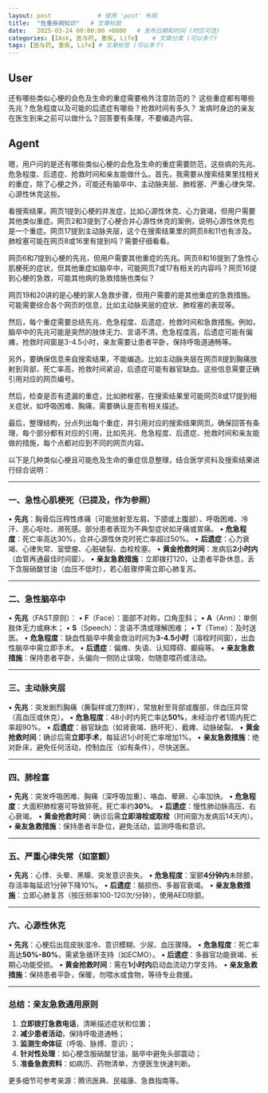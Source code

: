 ```yaml
---
layout: post             # 使用 'post' 布局
title:  "危重疾病知识"   # 文章标题
date:   2025-03-24 00:00:00 +0800   # 发布日期和时间 (时区可选)
categories: [IAsk, 医与药, 重疾, Life]    # 文章分类 (可以多个)
tags: [医与药, 重疾, Life] # 文章标签 (可以多个)
---
```




## User

还有哪些类似心梗的会危及生命的重症需要格外注意防范的？ 这些重症都有哪些先兆？危急程度以及可能的后遗症有哪些？抢救时间有多久？ 发病时身边的亲友在医生到来之前可以做什么？回答要有条理，不要编造内容。


## Agent

嗯，用户问的是还有哪些类似心梗的会危及生命的重症需要防范，这些病的先兆、危急程度、后遗症、抢救时间和亲友能做什么。首先，我需要从搜索结果里找相关的重症，除了心梗之外，可能还有脑卒中、主动脉夹层、肺栓塞、严重心律失常、心源性休克这些。

看搜索结果，网页1提到心梗的并发症，比如心源性休克、心力衰竭，但用户需要其他类似重症。网页2和3提到了心梗合并心源性休克的案例，说明心源性休克也是一个重症。网页17提到主动脉夹层，这个在搜索结果里的网页8和11也有涉及。肺栓塞可能在网页8或16里有提到吗？需要仔细看看。

网页6和7提到心梗的先兆，但用户需要其他重症的先兆。网页8和16提到了急性心肌梗死的症状，但其他重症如脑卒中，可能网页7或17有相关的内容吗？网页16提到心梗的急救，可能其他病的急救措施也类似？

网页19和20讲的是心梗的家人急救步骤，但用户需要的是其他重症的急救措施。可能需要综合各个网页的信息，比如主动脉夹层的症状、肺栓塞的表现等。

然后，每个重症需要总结先兆、危急程度、后遗症、抢救时间和急救措施。例如，脑卒中的先兆可能是突然的肢体无力、言语不清，危急程度高，后遗症可能有偏瘫，抢救时间窗是3-4.5小时，亲友需要让患者平卧，保持呼吸道通畅等。

另外，要确保信息来自搜索结果，不能编造。比如主动脉夹层在网页8提到胸痛放射到背部，死亡率高，抢救时间紧迫，后遗症可能有器官缺血。这些信息需要正确引用对应的网页编号。

然后，检查是否有遗漏的重症，比如肺栓塞，在搜索结果里可能网页8或17提到相关症状，如呼吸困难、胸痛，需要确认是否有相关描述。

最后，整理结构，分点列出每个重症，并引用对应的搜索结果网页。确保回答有条理，每个部分都有对应的引用，比如先兆、危急程度、后遗症、抢救时间和亲友能做的措施，每个点都对应到不同的网页内容。




以下是几种类似心梗且可能危及生命的重症信息整理，结合医学资料及搜索结果进行综合说明：

---

### **一、急性心肌梗死**（已提及，作为参照）
• **先兆**：胸骨后压榨性疼痛（可能放射至左肩、下颌或上腹部）、呼吸困难、冷汗、恶心呕吐、濒死感。部分患者表现为不典型症状如牙痛或胃痛。
• **危急程度**：死亡率高达30%，合并心源性休克时死亡率超过50%。
• **后遗症**：心力衰竭、心律失常、室壁瘤、心脏破裂、血栓栓塞。
• **黄金抢救时间**：发病后**2小时内**（血管再通最佳时间窗）。
• **亲友急救措施**：立即拨打120，让患者平卧休息，舌下含服硝酸甘油（血压不低时），若心脏骤停需立即心肺复苏。

---

### **二、急性脑卒中**
• **先兆**（FAST原则）：
  • **F**（Face）：面部不对称，口角歪斜；
  • **A**（Arm）：单侧肢体无力或麻木；
  • **S**（Speech）：言语不清或理解困难；
  • **T**（Time）：及时送医。
• **危急程度**：缺血性脑卒中黄金救治时间为**3-4.5小时**（溶栓时间窗），出血性脑卒中需立即手术。
• **后遗症**：偏瘫、失语、认知障碍、癫痫等。
• **亲友急救措施**：保持患者平卧，头偏向一侧防止误吸，勿随意喂药或活动。

---

### **三、主动脉夹层**
• **先兆**：突发剧烈胸痛（撕裂样或刀割样），常放射至背部或腹部，伴血压异常（高血压或休克）。
• **危急程度**：48小时内死亡率达**50%**，未经治疗者1周内死亡率超90%。
• **后遗症**：器官缺血（如肾衰竭、肠坏死）、截瘫、动脉破裂。
• **黄金抢救时间**：确诊后需**立即手术**，每延迟1小时死亡率增加1%。
• **亲友急救措施**：绝对卧床，避免任何活动，控制血压（如有条件），尽快送医。

---

### **四、肺栓塞**
• **先兆**：突发呼吸困难、胸痛（深呼吸加重）、咯血、晕厥、心率加快。
• **危急程度**：大面积肺栓塞可导致猝死，死亡率约**30%**。
• **后遗症**：慢性肺动脉高压、右心衰竭。
• **黄金抢救时间**：确诊后需**立即溶栓或取栓**（时间窗为发病后14天内）。
• **亲友急救措施**：保持患者半卧位，避免活动，监测呼吸和意识。

---

### **五、严重心律失常（如室颤）**
• **先兆**：心悸、头晕、黑矇、突发意识丧失。
• **危急程度**：室颤**4分钟内**未除颤，存活率每延迟1分钟下降10%。
• **后遗症**：脑损伤、多器官衰竭。
• **亲友急救措施**：立即心肺复苏（按压频率100-120次/分钟），使用AED除颤。

---

### **六、心源性休克**
• **先兆**：心梗后出现皮肤湿冷、意识模糊、少尿、血压骤降。
• **危急程度**：死亡率高达**50%-80%**，需紧急循环支持（如ECMO）。
• **后遗症**：多器官功能衰竭、长期心功能受损。
• **黄金抢救时间**：需在**1小时内**启动血流动力学支持。
• **亲友急救措施**：保持患者平卧，保暖，勿喂水或食物，等待专业救援。

---

### **总结：亲友急救通用原则**
1. **立即拨打急救电话**，清晰描述症状和位置；
2. **减少患者活动**，保持呼吸道通畅；
3. **监测生命体征**（呼吸、脉搏、意识）；
4. **针对性处理**：如心梗含服硝酸甘油，脑卒中避免头部震动；
5. **准备急救资料**：如病历、药物清单，方便医生快速判断。

更多细节可参考来源：腾讯医典、民福康、急救指南等。